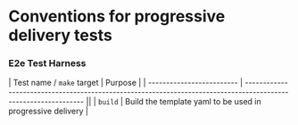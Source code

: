 # Conventions for progressive delivery tests


### E2e Test Harness

| Test name / `make` target | Purpose                                                                                                         |
| ------------------------- | --------------------------------------------------------------------------------------------------------------- ||
| `build`                | Build the template yaml to be used in progressive delivery |
